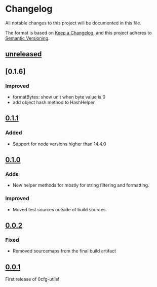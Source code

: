 # Changelog

All notable changes to this project will be documented in this file.

The format is based on [Keep a Changelog](https://keepachangelog.com/en/1.0.0/),
and this project adheres to [Semantic Versioning](https://semver.org/spec/v2.0.0.html).

## [unreleased]

## [0.1.6]

### Improved

- formatBytes: show unit when byte value is 0
- add object hash method to HashHelper

## [0.1.1]

### Added
- Support for node versions higher than 14.4.0

## [0.1.0]

### Adds

- New helper methods for mostly for string filtering and formatting.

### Improved

- Moved test sources outside of build sources.

## [0.0.2]

### Fixed

- Removed sourcemaps from the final build artifact

## [0.0.1]

First release of 0cfg-utils!

[unreleased]: https://github.com/0cfg/0cfg-utils/compare/v0.1.6..HEAD
[0.1-6]: https://github.com/0cfg/0cfg-utils/releases/tag/v0.1.6
[0.1.1]: https://github.com/0cfg/0cfg-utils/releases/tag/v0.1.1
[0.1.0]: https://github.com/0cfg/0cfg-utils/releases/tag/v0.1.0
[0.0.2]: https://github.com/0cfg/0cfg-utils/releases/tag/v0.0.2
[0.0.1]: https://github.com/0cfg/0cfg-utils/releases/tag/v0.0.1
